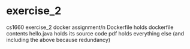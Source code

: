 # exercise_2
cs1660 exercise_2 docker assignment/n
Dockerfile holds dockerfile contents
hello.java holds its source code
pdf holds everything else (and including the above because redundancy)
